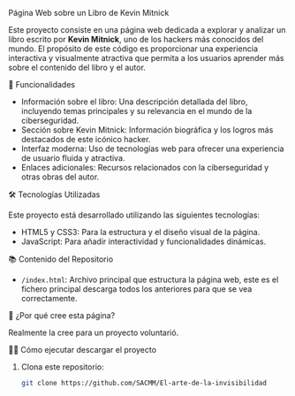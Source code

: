 Página Web sobre un Libro de Kevin Mitnick

Este proyecto consiste en una página web dedicada a explorar y analizar un libro escrito por **Kevin Mitnick**, uno de los hackers más conocidos del mundo. El propósito de este código es proporcionar una experiencia interactiva y visualmente atractiva que permita a los usuarios aprender más sobre el contenido del libro y el autor.

🚀 Funcionalidades

- Información sobre el libro: Una descripción detallada del libro, incluyendo temas principales y su relevancia en el mundo de la ciberseguridad.
- Sección sobre Kevin Mitnick: Información biográfica y los logros más destacados de este icónico hacker.
- Interfaz moderna: Uso de tecnologías web para ofrecer una experiencia de usuario fluida y atractiva.
- Enlaces adicionales: Recursos relacionados con la ciberseguridad y otras obras del autor.

🛠️ Tecnologías Utilizadas

Este proyecto está desarrollado utilizando las siguientes tecnologías:

- HTML5 y CSS3: Para la estructura y el diseño visual de la página.
- JavaScript: Para añadir interactividad y funcionalidades dinámicas.

📚 Contenido del Repositorio

- `/index.html`: Archivo principal que estructura la página web, este es el fichero principal descarga todos los anteriores para que se vea correctamente.


🧐 ¿Por qué cree esta página?

Realmente la cree para un proyecto voluntarió.


👨‍💻 Cómo ejecutar descargar el proyecto

1. Clona este repositorio: 
   ```bash
   git clone https://github.com/SACMM/El-arte-de-la-invisibilidad
   ```
